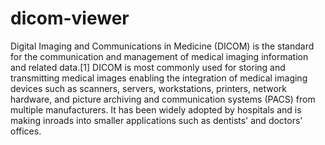 # dicom-viewer
Digital Imaging and Communications in Medicine (DICOM) is the standard for the communication and management of medical imaging information and related data.[1] DICOM is most commonly used for storing and transmitting medical images enabling the integration of medical imaging devices such as scanners, servers, workstations, printers, network hardware, and picture archiving and communication systems (PACS) from multiple manufacturers. It has been widely adopted by hospitals and is making inroads into smaller applications such as dentists' and doctors' offices.
